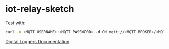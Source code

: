 # iot-relay-sketch

Test with:
```sh
curl -u <MQTT_USERNAME>:<MQTT_PASSWORD> -d ON mqtt://<MQTT_BROKER>/<MQTT_CLIENT>/directive/powerState
```

[Digital Loggers Documentation](http://www.digital-loggers.com/iotfaqs.html)
